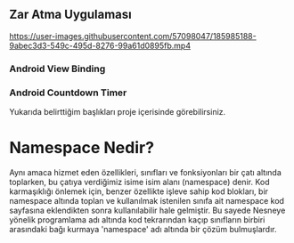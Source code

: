 ## Zar Atma Uygulaması
https://user-images.githubusercontent.com/57098047/185985188-9abec3d3-549c-495d-8276-99a61d0895fb.mp4

### Android View Binding
### Android Countdown Timer

Yukarıda belirttiğim başlıkları proje içerisinde görebilirsiniz.


# Namespace Nedir?
Aynı amaca hizmet eden özellikleri, sınıfları ve fonksiyonları bir çatı altında toplarken, bu çatıya verdiğimiz isime isim alanı (namespace) denir.
Kod karmaşıklığı önlemek için, benzer özellikte işleve sahip kod blokları, bir namespace altında toplan ve kullanılmak istenilen sınıfa ait namespace kod sayfasına eklendikten sonra kullanılabilir hale gelmiştir. 
Bu sayede Nesneye yönelik programlama adı altında kod tekrarından kaçıp sınıfların birbiri arasındaki bağı kurmaya 'namespace' adı altında bir çözüm bulmuşlardır.
